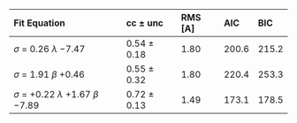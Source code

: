 | Fit Equation                                         | cc ± unc        | RMS [A]   | AIC     | BIC     |
|:-----------------------------------------------------|:----------------|:----------|:--------|:--------|
| $\sigma$ = $0.26$ $\lambda$ $-7.47$                  | $0.54$ ± $0.18$ | $1.80$    | $200.6$ | $215.2$ |
| $\sigma$ = $1.91$ $\beta$ $+0.46$                    | $0.55$ ± $0.32$ | $1.80$    | $220.4$ | $253.3$ |
| $\sigma$ = $+0.22$ $\lambda$ $+1.67$ $\beta$ $-7.89$ | $0.72$ ± $0.13$ | $1.49$    | $173.1$ | $178.5$ |